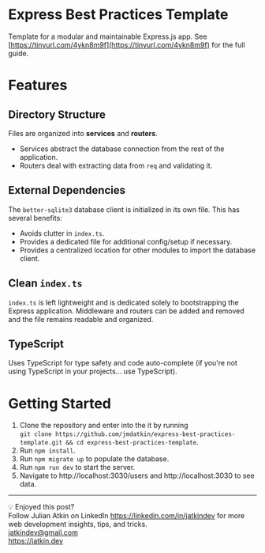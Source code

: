 # Express Best Practices Template

Template for a modular and maintainable Express.js app. See [https://tinyurl.com/4ykn8m9f](https://tinyurl.com/4ykn8m9f) for the full guide.

# Features
## Directory Structure
Files are organized into **services** and **routers**.
+ Services abstract the database connection from the rest of the application.
+ Routers deal with extracting data from `req` and validating it.

## External Dependencies
The `better-sqlite3` database client is initialized in its own file. This has several benefits:
+ Avoids clutter in `index.ts`.
+ Provides a dedicated file for additional config/setup if necessary.
+ Provides a centralized location for other modules to import the database client.

## Clean `index.ts`
`index.ts` is left lightweight and is dedicated solely to bootstrapping the Express application.
Middleware and routers can be added and removed and the file remains readable and organized.

## TypeScript
Uses TypeScript for type safety and code auto-complete (if you're not using TypeScript in your projects... use TypeScript).

# Getting Started
1. Clone the repository and enter into the it by running \
`git clone https://github.com/jmdatkin/express-best-practices-template.git && cd express-best-practices-template`.
4. Run `npm install`.
5. Run `npm migrate up` to populate the database.
6. Run `npm run dev` to start the server.
7. Navigate to http://localhost:3030/users and http://localhost:3030 to see data.

---

💡 Enjoyed this post? \
Follow Julian Atkin on LinkedIn <https://linkedin.com/in/jatkindev> for more web development insights, tips, and tricks. \
jatkindev@gmail.com \
<https://jatkin.dev>

